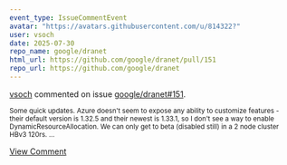 ```yaml
---
event_type: IssueCommentEvent
avatar: "https://avatars.githubusercontent.com/u/814322?"
user: vsoch
date: 2025-07-30
repo_name: google/dranet
html_url: https://github.com/google/dranet/pull/151
repo_url: https://github.com/google/dranet
---
```


<a href='https://github.com/vsoch' target='_blank'>vsoch</a> commented on issue <a href='https://github.com/google/dranet/pull/151' target='_blank'>google/dranet#151</a>.

<small>Some quick updates. Azure doesn't seem to expose any ability to customize features - their default version is 1.32.5 and their newest is 1.33.1, so I don't see a way to enable DynamicResourceAllocation. We can only get to beta (disabled still) in a 2 node cluster HBv3 120rs....</small>

<a href='https://github.com/google/dranet/pull/151' target='_blank'>View Comment</a>